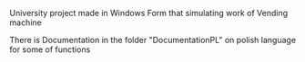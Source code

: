 University project made in Windows Form that simulating work of Vending machine

There is Documentation in the folder "DocumentationPL" on polish language for some of functions
